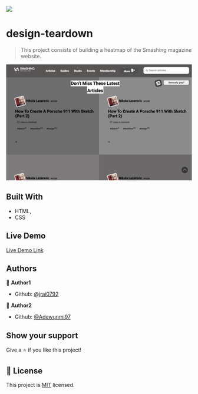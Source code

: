 ![](https://img.shields.io/badge/Microverse-blueviolet)

# design-teardown

> This project consists of building a heatmap of the Smashing magazine website.

![screenshot](./screenshot.png)

## Built With

- HTML,
- CSS

## Live Demo

[Live Demo Link](https://raw.githack.com/Adewunmi97/design-teardown/homepage/index.html)


## Authors

👤 **Author1**

- Github: [@jrai0792](https://github.com/jrai0792)

👤 **Author2**

- Github: [@Adewunmi97](https://github.com/Adewunmi97)

## Show your support

Give a ⭐️ if you like this project!

## 📝 License

This project is [MIT](lic.url) licensed.
